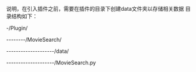 说明，在引入插件之前，需要在插件的目录下创建data文件夹以存储相关数据
目录结构如下：


-/Plugin/

--------/MovieSearch/

--------------------/data/

--------------------/MovieSearch.py
